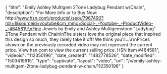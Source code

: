 {
    "title": "Emily   Ashley Multigem 2Tone Ladybug Pendant w\/Chain",
    "description": "For More Info or to Buy Now: http:\/\/www.hsn.com\/products\/seo\/7967490?rdr=1&sourceid=youtube&cm_mmc=Social-_-Youtube-_-ProductVideo-_-464581\r\nFine Jewels by Emily and Ashley Multigemstone \"Ladybug\" 2Tone Pendant with Chain\nThe sisters love the original piece that inspired this design so much, they rarely take it off! We think you'll...\r\nPrices shown on the previously recorded video may not represent the current price.  View hsn.com to view the current selling price. HSN Item #464581",
    "videoid": "112350196",
    "date_created": "1482778526",
    "date_modified": "1503419915",
    "type": "captivate",
    "layout": "video",
    "url": "\/v\/emily-ashley-multigem-2tone-ladybug-pendant-w-chain\/112350196"
}
